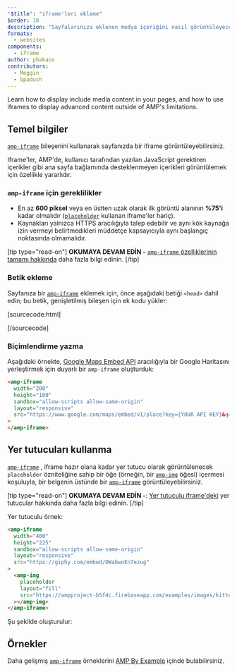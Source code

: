 ```yaml
---
'$title': "iframe'leri ekleme"
$order: 10
description: "Sayfalarınıza eklenen medya içeriğini nasıl görüntüleyeceğinizi ve gelişmiş içeriği AMP sınırlamalarının dışında görüntülemek için iframe'leri nasıl kullanacağınızı öğrenin."
formats:
  - websites
components:
  - iframe
author: pbakaus
contributors:
  - Meggin
  - bpaduch
---
```


Learn how to display include media content in your pages, and how to use iframes to display advanced content outside of AMP's limitations.

## Temel bilgiler

[`amp-iframe`](../../../../documentation/components/reference/amp-iframe.md) bileşenini kullanarak sayfanızda bir iframe görüntüleyebilirsiniz.

Iframe'ler, AMP'de, kullanıcı tarafından yazılan JavaScript gerektiren içerikler gibi ana sayfa bağlamında desteklenmeyen içerikleri görüntülemek için özellikle yararlıdır.

### `amp-iframe` için gereklilikler

- En az **600 piksel** veya en üstten uzak olarak ilk görüntü alanının **%75'i** kadar olmalıdır ([`placeholder`](#using-placeholders) kullanan iframe'ler hariç).
- Kaynakları yalnızca HTTPS aracılığıyla talep edebilir ve aynı kök kaynağa izin vermeyi belirtmedikleri müddetçe kapsayıcıyla aynı başlangıç noktasında olmamalıdır.

[tip type="read-on"] **OKUMAYA DEVAM EDİN -** [`amp-iframe` özelliklerinin tamamı hakkında](../../../../documentation/components/reference/amp-iframe.md) daha fazla bilgi edinin. [/tip]

### Betik ekleme

Sayfanıza bir [`amp-iframe`](../../../../documentation/components/reference/amp-iframe.md) eklemek için, önce aşağıdaki betiği `<head>` dahil edin; bu betik, genişletilmiş bileşen için ek kodu yükler:

[sourcecode:html]

<script async custom-element="amp-iframe"
  src="https://ampjs.org/v0/amp-iframe-0.1.js"></script>

[/sourcecode]

### Biçimlendirme yazma

Aşağıdaki örnekte, [Google Maps Embed API](../../../../documentation/components/reference/amp-iframe.md) aracılığıyla bir Google Haritasını yerleştirmek için duyarlı bir <a><code>amp-iframe</code></a> oluşturduk:

```html
<amp-iframe
  width="200"
  height="100"
  sandbox="allow-scripts allow-same-origin"
  layout="responsive"
  src="https://www.google.com/maps/embed/v1/place?key={YOUR API KEY}&q=europe"
>
</amp-iframe>
```

## Yer tutucuları kullanma <a name="using-placeholders"></a>

[`amp-iframe`](../../../../documentation/components/reference/amp-iframe.md) , iframe hazır olana kadar yer tutucu olarak görüntülenecek `placeholder` özniteliğine sahip bir öğe (örneğin, bir [`amp-img`](../../../../documentation/components/reference/amp-img.md) öğesi) içermesi koşuluyla, bir belgenin üstünde bir [`amp-iframe`](../../../../documentation/components/reference/amp-iframe.md) görüntüleyebilirsiniz.

[tip type="read-on"] **OKUMAYA DEVAM EDİN -**: [Yer tutuculu iframe'deki](../../../../documentation/components/reference/amp-iframe.md#iframe-with-placeholder) yer tutucular hakkında daha fazla bilgi edinin. [/tip]

Yer tutuculu örnek:

```html
<amp-iframe
  width="400"
  height="225"
  sandbox="allow-scripts allow-same-origin"
  layout="responsive"
  src="https://giphy.com/embed/OWabwoEn7ezug"
>
  <amp-img
    placeholder
    layout="fill"
    src="https://ampproject-b5f4c.firebaseapp.com/examples/images/kittens-biting.jpg"
  ></amp-img>
</amp-iframe>
```

Şu şekilde oluşturulur:

<amp-iframe width="400" height="225" sandbox="allow-scripts allow-same-origin" layout="responsive" src="https://giphy.com/embed/OWabwoEn7ezug"><amp-img placeholder layout="fill" src="https://ampproject-b5f4c.firebaseapp.com/examples/images/kittens-biting.jpg"></amp-img></amp-iframe>

## Örnekler

Daha gelişmiş [`amp-iframe`](../../../../documentation/components/reference/amp-iframe.md) örneklerini [AMP By Example](../../../../documentation/examples/documentation/amp-iframe.html) içinde bulabilirsiniz.
